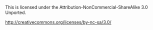 This is licensed under the Attribution-NonCommercial-ShareAlike 3.0 Unported.

http://creativecommons.org/licenses/by-nc-sa/3.0/
